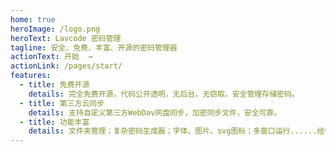 ```yaml
---
home: true
heroImage: /logo.png
heroText: Lavcode 密码管理
tagline: 安全、免费、丰富、开源的密码管理器
actionText: 开始  →
actionLink: /pages/start/
features:
  - title: 免费开源
    details: 完全免费开源，代码公开透明，无后台，无窃取。安全管理存储密码。
  - title: 第三方云同步
    details: 支持自定义第三方WebDav网盘同步，加密同步文件，安全可靠。
  - title: 功能丰富
    details: 文件夹管理；复杂密码生成器；字体、图片、svg图标；多窗口运行......给你想要的自定义。
---
```

